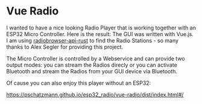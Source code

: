 # Vue Radio

I wanted to have a nice looking Radio Player that is working together with an ESP32 Micro Controller.
Here is the result: The GUI was written with Vue.js. I am using [radiobrowser-api-rust](https://github.com/segler-alex/radiobrowser-api-rust) to find the Radio Stations - so many thanks to Alex Segler for providing this project.

The Micro Controller is controlled by a Webservice and can provide two output modes: you can stream the Radios direcly or you can activate Bluetooth and stream the Radios from your GUI device via Bluetooth.

Of cause you can also enjoy this player without an ESP32:

https://pschatzmann.github.io/esp32_radio/vue-radio/dist/index.html#/


